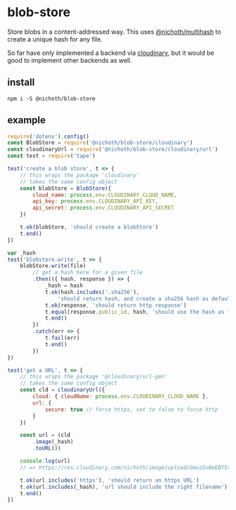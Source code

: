 # blob-store

Store blobs in a content-addressed way. This uses [@nichoth/multihash](https://github.com/nichoth/multihash) to create a unique hash for any file.

So far have only implemented a backend via [cloudinary](https://www.npmjs.com/package/cloudinary), but it would be good to implement other backends as well.

## install

```
npm i -S @nichoth/blob-store
```

## example

```js
require('dotenv').config()
const BlobStore = require('@nichoth/blob-store/cloudinary')
const cloudinaryUrl = require('@nichoth/blob-store/cloudinary/url')
const test = require('tape')

test('create a blob store', t => {
    // this wraps the package 'cloudinary'
    // takes the same config object
    const blobStore = BlobStore({
        cloud_name: process.env.CLOUDINARY_CLOUD_NAME,
        api_key: process.env.CLOUDINARY_API_KEY,
        api_secret: process.env.CLOUDINARY_API_SECRET
    })

    t.ok(blobStore, 'should create a blobStore')
    t.end()
})

var _hash
test('blobstore.write', t => {
    blobStore.write(file)
        // get a hash here for a given file
        .then(({ hash, response }) => {
            _hash = hash
            t.ok(hash.includes('.sha256'),
                'should return hash, and create a sha256 hash as default')
            t.ok(response, 'should return http response')
            t.equal(response.public_id, hash, 'should use the hash as filename')
            t.end()
        })
        .catch(err => {
            t.fail(err)
            t.end()
        })
})

test('get a URL', t => {
    // this wraps the package '@cloudinary/url-gen'
    // takes the same config object
    const cld = cloudinaryUrl({
        cloud: { cloudName: process.env.CLOUDINARY_CLOUD_NAME },
        url: {
            secure: true // force https, set to false to force http
        }
    })

    const url = (cld
        .image(_hash)
        .toURL())

    console.log(url)
    // => https://res.cloudinary.com/nichoth/image/upload/GmuzSvBeEBT5tvt1vhtRkhl1a7V8MkTqCxT4Z4jFz_s.sha256?_a=ATAMhUk0

    t.ok(url.includes('https'), 'should return an https URL')
    t.ok(url.includes(_hash), 'url should include the right filename')
    t.end()
})
```
